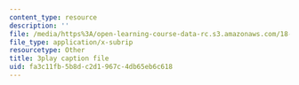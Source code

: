 ```yaml
---
content_type: resource
description: ''
file: /media/https%3A/open-learning-course-data-rc.s3.amazonaws.com/18-06sc-linear-algebra-fall-2011/fa3c11fb5b8dc2d1967c4db65eb6c618_AMLekTJR5_U.srt
file_type: application/x-subrip
resourcetype: Other
title: 3play caption file
uid: fa3c11fb-5b8d-c2d1-967c-4db65eb6c618
---
```

